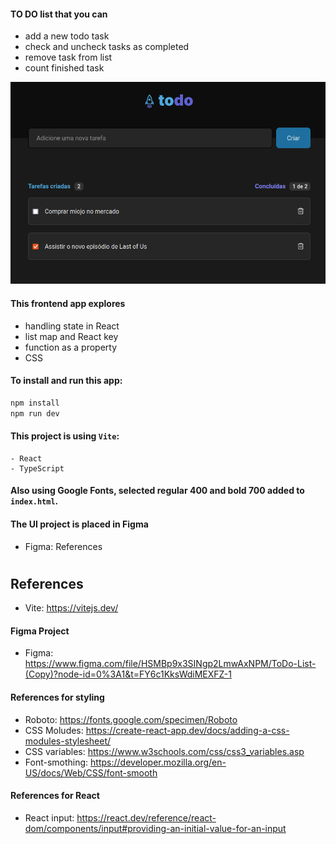 #### TO DO list that you can 

- add a new todo task
- check and uncheck tasks as completed
- remove task from list
- count finished task

![TO DO list](public/todosample.png)

#### This frontend app explores
- handling state in React
- list map and React key
- function as a property
- CSS 
#### To install and run this app: 
``` bash
npm install
npm run dev
```

#### This project is using `Vite`:
    - React
    - TypeScript
#### Also using Google Fonts, selected regular 400 and bold 700 added to `index.html`.

#### The UI project is placed in Figma
- Figma: References
#
## References 
- Vite: https://vitejs.dev/
#### Figma Project
- Figma: https://www.figma.com/file/HSMBp9x3SINgp2LmwAxNPM/ToDo-List-(Copy)?node-id=0%3A1&t=FY6c1KksWdiMEXFZ-1

#### References for styling
- Roboto: https://fonts.google.com/specimen/Roboto
- CSS Moludes: https://create-react-app.dev/docs/adding-a-css-modules-stylesheet/
- CSS variables: https://www.w3schools.com/css/css3_variables.asp
- Font-smothing: https://developer.mozilla.org/en-US/docs/Web/CSS/font-smooth
#### References for React 
- React input: https://react.dev/reference/react-dom/components/input#providing-an-initial-value-for-an-input

